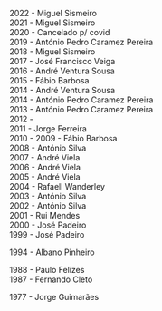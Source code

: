2022 - Miguel Sismeiro\
2021 - Miguel Sismeiro\
2020 - Cancelado p/ covid\
2019 - António Pedro Caramez Pereira\
2018 - Miguel Sismeiro\
2017 - José Francisco Veiga\
2016 - André Ventura Sousa\
2015 - Fábio Barbosa\
2014 - André Ventura Sousa\
2014 - António Pedro Caramez Pereira\
2013 - António Pedro Caramez Pereira\
2012 - \
2011 - Jorge Ferreira\
2010 - 
2009 - Fábio Barbosa\
2008 - António Silva\
2007 - André Viela\
2006 - André Viela\
2005 - André Viela\
2004 - Rafaell Wanderley\
2003 - António Silva\
2002 - António Silva\
2001 - Rui Mendes\
2000 - José Padeiro\
1999 - José Padeiro

1994 - Albano Pinheiro

1988 - Paulo Felizes\
1987 - Fernando Cleto

1977 - Jorge Guimarães
